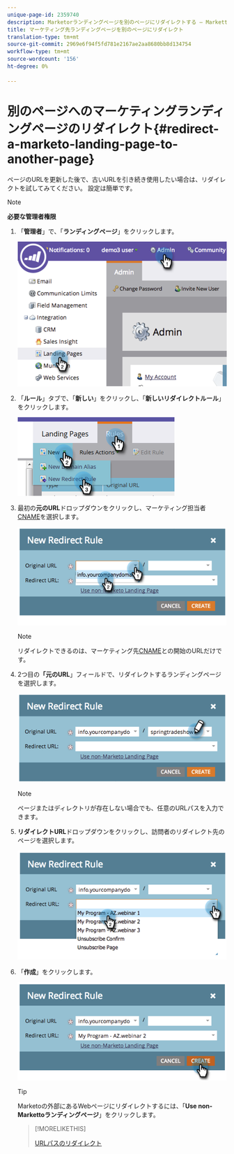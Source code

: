 ```yaml
---
unique-page-id: 2359740
description: Marketorランディングページを別のページにリダイレクトする — Marketto Docs — 製品ドキュメント
title: マーケティング先ランディングページを別のページにリダイレクト
translation-type: tm+mt
source-git-commit: 2969e6f94f5fd781e2167ae2aa8680bb8d134754
workflow-type: tm+mt
source-wordcount: '156'
ht-degree: 0%

---
```



# 別のページへのマーケティングランディングページのリダイレクト{#redirect-a-marketo-landing-page-to-another-page}

ページのURLを更新した後で、古いURLを引き続き使用したい場合は、リダイレクトを試してみてください。 設定は簡単です。

>[!NOTE]
>
>**必要な管理者権限**

1. 「**管理者**」で、「**ランディングページ**」をクリックします。

   ![](assets/image2014-9-25-15-3a43-3a39.png)

1. 「**ルール**」タブで、「**新しい**」をクリックし、「**新しいリダイレクトルール**」をクリックします。

   ![](assets/two-1.png)

1. 最初の&#x200B;**元のURL**&#x200B;ドロップダウンをクリックし、マーケティング担当者[CNAME](/help/marketo/product-docs/demand-generation/landing-pages/landing-page-actions/customize-your-landing-page-urls-with-a-cname.md)を選択します。

   ![](assets/image2014-9-25-15-3a46-3a20.png)

   >[!NOTE]
   >
   >リダイレクトできるのは、マーケティング先[CNAME](/help/marketo/product-docs/demand-generation/landing-pages/landing-page-actions/customize-your-landing-page-urls-with-a-cname.md)との開始のURLだけです。

1. 2つ目の&#x200B;**「元のURL**」フィールドで、リダイレクトするランディングページを選択します。

   ![](assets/image2014-9-25-15-3a47-3a20.png)

   >[!NOTE]
   >
   >ページまたはディレクトリが存在しない場合でも、任意のURLパスを入力できます。

1. **リダイレクトURL**&#x200B;ドロップダウンをクリックし、訪問者のリダイレクト先のページを選択します。

   ![](assets/image2014-9-25-15-3a47-3a53.png)

1. 「**作成**」をクリックします。

   ![](assets/image2014-9-25-15-3a48-3a5.png)

   >[!TIP]
   >
   >Marketoの外部にあるWebページにリダイレクトするには、「**Use non-Markettoランディングページ**」をクリックします。

   >[!MORELIKETHIS]
   >
   >[URLパスのリダイレクト](/help/marketo/product-docs/demand-generation/landing-pages/personalizing-landing-pages/redirect-a-url-path.md)
